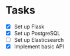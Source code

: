 # Tasks

- [x] Set up Flask
- [x] Set up PostgreSQL
- [ ] Set up Elasticsearch
- [x] Implement basic API

